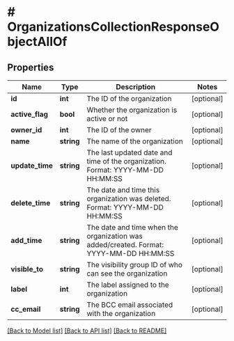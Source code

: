 # # OrganizationsCollectionResponseObjectAllOf

## Properties

Name | Type | Description | Notes
------------ | ------------- | ------------- | -------------
**id** | **int** | The ID of the organization | [optional]
**active_flag** | **bool** | Whether the organization is active or not | [optional]
**owner_id** | **int** | The ID of the owner | [optional]
**name** | **string** | The name of the organization | [optional]
**update_time** | **string** | The last updated date and time of the organization. Format: YYYY-MM-DD HH:MM:SS | [optional]
**delete_time** | **string** | The date and time this organization was deleted. Format: YYYY-MM-DD HH:MM:SS | [optional]
**add_time** | **string** | The date and time when the organization was added/created. Format: YYYY-MM-DD HH:MM:SS | [optional]
**visible_to** | **string** | The visibility group ID of who can see the organization | [optional]
**label** | **int** | The label assigned to the organization | [optional]
**cc_email** | **string** | The BCC email associated with the organization | [optional]

[[Back to Model list]](../../README.md#models) [[Back to API list]](../../README.md#endpoints) [[Back to README]](../../README.md)
